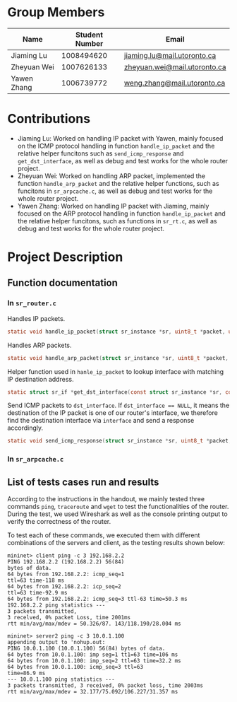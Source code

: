 # Group Members

| Name        | Student Number | Email                        |
|-------------|----------------|------------------------------|
| Jiaming Lu  | 1008494620     | jiaming.lu@mail.utoronto.ca  |
| Zheyuan Wei | 1007626133     | zheyuan.wei@mail.utoronto.ca |
| Yawen Zhang | 1006739772     | weng.zhang@mail.utoronto.ca  |

# Contributions
- Jiaming Lu: Worked on handling IP packet with Yawen, mainly focused on the ICMP protocol handling in function `handle_ip_packet` and the relative helper funcitons such as `send_icmp_response` and `get_dst_interface`, as well as debug and test works for the whole router project.
- Zheyuan Wei: Worked on handling ARP packet, implemented the function `handle_arp_packet` and the relative helper functions, such as funcitons in `sr_arpcache.c`,  as well as debug and test works for the whole router project.
- Yawen Zhang: Worked on handling IP packet with Jiaming, mainly focused on the ARP protocol handling in function `handle_ip_packet` and the relative helper funcitons, such as functions in `sr_rt.c`, as well as debug and test works for the whole router project.

# Project Description
## Function documentation 
### In `sr_router.c`
Handles IP packets.
```c
static void handle_ip_packet(struct sr_instance *sr, uint8_t *packet, unsigned int len, char *interface);
```

Handles ARP packets.
```c
static void handle_arp_packet(struct sr_instance *sr, uint8_t *packet, unsigned int len, char *interface);
```

Helper function used in `hanle_ip_packet` to lookup interface with matching IP destination address.
```c
static struct sr_if *get_dst_interface(const struct sr_instance *sr, const sr_ip_hdr_t *ip_hdr);
```

Send ICMP packets to `dst_interface`. If `dst_interface == NULL`, it means the destination of the IP packet is one of our router's interface, we therefore find the destination interface via `interface` and send a response accordingly.
```c
static void send_icmp_response(struct sr_instance *sr, uint8_t *packet, unsigned int len, char *interface, uint8_t type, uint8_t code, struct sr_if *dst_interface);
```

### In `sr_arpcache.c`


## List of tests cases run and results
According to the instructions in the handout, we mainly tested three commands `ping`, `traceroute` and `wget` to test the functionalities of the router. During the test, we used Wireshark as well as the console printing output to verify the correctness of the router.

To test each of these commands, we executed them with different combinations of the servers and client, as the testing results shown below:
```
mininet> client ping -c 3 192.168.2.2
PING 192.168.2.2 (192.168.2.2) 56(84)
bytes of data.
64 bytes from 192.168.2.2: icmp_seq=1
ttl=63 time-118 ms
64 bytes from 192.168.2.2: icp_seq=2
ttl=63 time-92.9 ms
64 bytes from 192.168.2.2: icmp_seq=3 ttl-63 time=50.3 ms
192.168.2.2 ping statistics ---
3 packets transmitted,
3 recelved, 0% расket Loss, time 2001ms
rtt min/avg/max/mdev = 50.326/87. 143/118.190/28.004 ms

mininet> server2 ping -c 3 10.0.1.100
appending output to 'nohup.out:
PING 10.0.1.100 (10.0.1.100) 56(84) bytes of data.
64 bytes from 10.0.1.100: imp seg=1 tt1=63 time=106 ms
64 bytes from 10.0.1.100: imp_seq=2 ttl=63 time=32.2 ms
64 bytes from 10.0.1.100: icmp_seq=3 ttl=63
time=86.9 ms
--- 10.0.1.100 ping statistics ---
3 packets transmitted, 3 received, 0% packet loss, time 2003ms
rtt min/avg/max/mdev = 32.177/75.092/106.227/31.357 ms


```